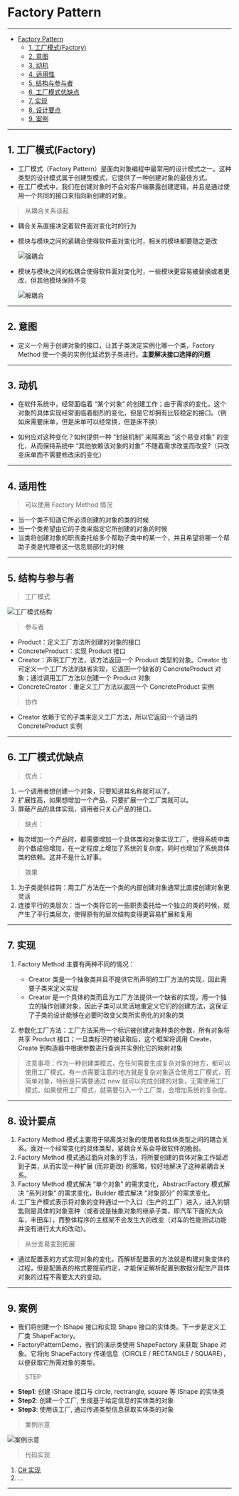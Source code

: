 # Factory Pattern

---

- [Factory Pattern](#factory-pattern)
	- [1. 工厂模式(Factory)](#1-工厂模式factory)
	- [2. 意图](#2-意图)
	- [3. 动机](#3-动机)
	- [4. 适用性](#4-适用性)
	- [5. 结构与参与者](#5-结构与参与者)
	- [6. 工厂模式优缺点](#6-工厂模式优缺点)
	- [7. 实现](#7-实现)
	- [8. 设计要点](#8-设计要点)
	- [9. 案例](#9-案例)


---
## 1. 工厂模式(Factory)

- 工厂模式（Factory Pattern）是面向对象编程中最常用的设计模式之一。这种类型的设计模式属于创建型模式，它提供了一种创建对象的最佳方式。
- 在工厂模式中，我们在创建对象时不会对客户端暴露创建逻辑，并且是通过使用一个共同的接口来指向新创建的对象。

> 从耦合关系谈起

- 耦合关系直接决定着软件面对变化时的行为
- 模块与模块之间的紧耦合使得软件面对变化时，相关的模块都要随之更改

  ![强耦合](img/强耦合.png)

- 模块与模块之间的松耦合使得软件面对变化时，一些模块更容易被替换或者更改，但其他模块保持不变

  ![解耦合](img/解耦合.png)

---
## 2. 意图

- 定义一个用于创建对象的接口，让其子类决定实例化哪一个类，Factory Method 使一个类的实例化延迟到子类进行。**主要解决接口选择的问题**

---
## 3. 动机

- 在软件系统中，经常面临着 “某个对象” 的创建工作；由于需求的变化，这个对象的具体实现经常面临着剧烈的变化，但是它却拥有比较稳定的接口。（例如床需要床单，但是床单可以经常换，但是床不换）
  
- 如何应对这种变化？如何提供一种 “封装机制” 来隔离出 “这个易变对象” 的变化，从而保持系统中 “其他依赖该对象的对象” 不随着需求改变而改变?（只改变床单而不需要修改床的变化）

---
## 4. 适用性

> 可以使用 Factory Method 情况

- 当一个类不知道它所必须创建的对象的类的时候
- 当一个类希望由它的子类来指定它所创建的对象的时候
- 当类将创建对象的职责委托给多个帮助子类中的某一个，并且希望将哪一个帮助子类是代理者这一信息局部化的时候

---
## 5. 结构与参与者

> 工厂模式

  ![工厂模式结构](img/工厂模式设计.png)

> 参与者

- Product：定义工厂方法所创建的对象的接口
- ConcreteProduct：实现 Product 接口
- Creator：声明工厂方法，该方法返回一个 Product 类型的对象。Creator 也可定义一个工厂方法的缺省实现，它返回一个缺省的 ConcreteProduct 对象；通过调用工厂方法以创建一个 Product 对象
- ConcreteCreator：重定义工厂方法以返回一个 ConcreteProduct 实例

> 协作

- Creator 依赖于它的子类来定义工厂方法，所以它返回一个适当的 ConcreteProduct 实例

---
## 6. 工厂模式优缺点

> 优点： 

1. 一个调用者想创建一个对象，只要知道其名称就可以了。 
2. 扩展性高，如果想增加一个产品，只要扩展一个工厂类就可以。 
3. 屏蔽产品的具体实现，调用者只关心产品的接口。

> 缺点：
- 每次增加一个产品时，都需要增加一个具体类和对象实现工厂，使得系统中类的个数成倍增加，在一定程度上增加了系统的复杂度，同时也增加了系统具体类的依赖。这并不是什么好事。

> 效果

1. 为子类提供挂钩：用工厂方法在一个类的内部创建对象通常比直接创建对象更灵活
2. 连接平行的类层次：当一个类将它的一些职责委托给一个独立的类的时候，就产生了平行类层次，使得原有的层次结构变得更容易扩展和复用

---
## 7. 实现

1. Factory Method 主要有两种不同的情况：
   - Creator 类是一个抽象类并且不提供它所声明的工厂方法的实现，因此需要子类来定义实现
   - Creator 是一个具体的类而且为工厂方法提供一个缺省的实现，用一个独立的操作创建对象，因此子类可以灵活地重定义它们的创建方法，这保证了子类的设计能够在必要时改变父类所实例化的对象的类

2. 参数化工厂方法：工厂方法采用一个标识被创建对象种类的参数，所有对象将共享 Product 接口；一旦类标识符被读取后，这个框架将调用 Create，Create 到构造器中根据参数进行查询并实例化它的映射对象

> 注意事项：作为一种创建类模式，在任何需要生成复杂对象的地方，都可以使用工厂模式。有一点需要注意的地方就是复杂对象适合使用工厂模式，而简单对象，特别是只需要通过 new 就可以完成创建的对象，无需使用工厂模式。如果使用工厂模式，就需要引入一个工厂类，会增加系统的复杂度。

---
## 8. 设计要点

1. Factory Method 模式主要用于隔离类对象的使用者和具体类型之间的耦合关系。面对一个经常变化的具体类型，紧耦合关系会导致软件的脆弱。
2. Factory Method 模式通过面向对象的手法，将所要创建的具体对象工作延迟到子类，从而实现一种扩展 (而非更改) 的策略，较好地解决了这种紧耦合关系。
3. Factory Method 模式解决 “单个对象” 的需求变化，AbstractFactory 模式解决 “系列对象” 的需求变化，Builder 模式解决 “对象部分” 的需求变化。
4. 工厂生产模式表示将对象的变种通过一个入口（生产的工厂）进入，进入的钥匙则是具体的对象变种（或者说是抽象对象的继承子类，即汽车下面的大众车，丰田车），而整体程序的主框架不会发生大的改变（对车的性能测试功能并没有进行太大的改动）。

> 从分支易变到拓展

- 通过配置表的方式实现对象的变化，而解析配置表的方法就是构建对象变体的过程，但是配置表的格式要提前约定，才能保证解析配置到数据分配生产具体对象的过程不需要太大的变动。

---
## 9. 案例

- 我们将创建一个 IShape 接口和实现 Shape 接口的实体类。下一步是定义工厂类 ShapeFactory。
- FactoryPatternDemo，我们的演示类使用 ShapeFactory 来获取 Shape 对象。它将向 ShapeFactory 传递信息（CIRCLE / RECTANGLE / SQUARE），以便获取它所需对象的类型。

> STEP

- **Step1**: 创建 IShape 接口与 circle, rectrangle, square 等 IShape 的实体类 
- **Step2**: 创建一个工厂, 生成基于给定信息的实体类的对象
- **Step3**: 使用该工厂, 通过传递类型信息获取实体类的对象

> 案例示意

  ![案例示意](img/工厂模式案例.png)

> 代码实现

1. [C# 实现](/【设计模式】程序参考/DesignPatterns%20For%20CSharp/Creational%20Patterns/Factory%20Method/Creator.cs)
2. ...

---